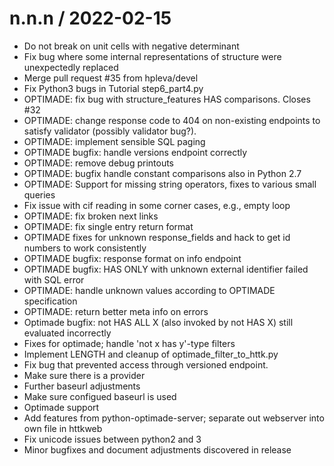 
n.n.n / 2022-02-15
==================

  * Do not break on unit cells with negative determinant
  * Fix bug where some internal representations of structure were unexpectedly replaced
  * Merge pull request #35 from hpleva/devel
  * Fix Python3 bugs in Tutorial step6_part4.py
  * OPTIMADE: fix bug with structure_features HAS comparisons. Closes #32
  * OPTIMADE: change response code to 404 on non-existing endpoints to satisfy validator (possibly validator bug?).
  * OPTIMADE: implement sensible SQL paging
  * OPTIMADE bugfix: handle versions endpoint correctly
  * OPTIMADE: remove debug printouts
  * OPTIMADE: bugfix handle constant comparisons also in Python 2.7
  * OPTIMADE: Support for missing string operators, fixes to various small queries
  * Fix issue with cif reading in some corner cases, e.g., empty loop
  * OPTIMADE: fix broken next links
  * OPTIMADE: fix single entry return format
  * OPTIMADE fixes for unknown response_fields and hack to get id numbers to work consistently
  * OPTIMADE bugfix: response format on info endpoint
  * OPTIMADE bugfix: HAS ONLY with unknown external identifier failed with SQL error
  * OPTIMADE: handle unknown values according to OPTIMADE specification
  * OPTIMADE: return better meta info on errors
  * Optimade bugfix: not HAS ALL X (also invoked by not HAS X) still evaluated incorrectly
  * Fixes for optimade; handle 'not x has y'-type filters
  * Implement LENGTH and cleanup of optimade_filter_to_httk.py
  * Fix bug that prevented access through versioned endpoint.
  * Make sure there is a provider
  * Further baseurl adjustments
  * Make sure configued baseurl is used
  * Optimade support
  * Add features from python-optimade-server; separate out webserver into own file in httkweb
  * Fix unicode issues between python2 and 3
  * Minor bugfixes and document adjustments discovered in release

